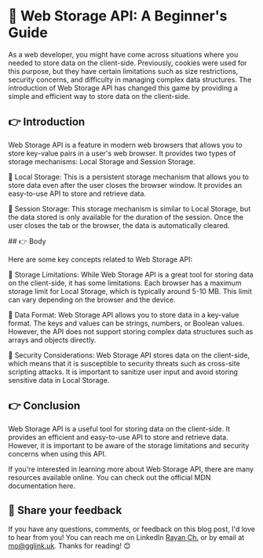 # 💾 Web Storage API: A Beginner's Guide
As a web developer, you might have come across situations where you needed to store data on the client-side. Previously, cookies were used for this purpose, but they have certain limitations such as size restrictions, security concerns, and difficulty in managing complex data structures. The introduction of Web Storage API has changed this game by providing a simple and efficient way to store data on the client-side.

## 👉 Introduction

Web Storage API is a feature in modern web browsers that allows you to store key-value pairs in a user's web browser. It provides two types of storage mechanisms: Local Storage and Session Storage.

📌 Local Storage: This is a persistent storage mechanism that allows you to store data even after the user closes the browser window. It provides an easy-to-use API to store and retrieve data.

📌 Session Storage: This storage mechanism is similar to Local Storage, but the data stored is only available for the duration of the session. Once the user closes the tab or the browser, the data is automatically cleared.

## 👉 Body

Here are some key concepts related to Web Storage API:

📌 Storage Limitations: While Web Storage API is a great tool for storing data on the client-side, it has some limitations. Each browser has a maximum storage limit for Local Storage, which is typically around 5-10 MB. This limit can vary depending on the browser and the device.

📌 Data Format: Web Storage API allows you to store data in a key-value format. The keys and values can be strings, numbers, or Boolean values. However, the API does not support storing complex data structures such as arrays and objects directly.

📌 Security Considerations: Web Storage API stores data on the client-side, which means that it is susceptible to security threats such as cross-site scripting attacks. It is important to sanitize user input and avoid storing sensitive data in Local Storage.

## 👉 Conclusion

Web Storage API is a useful tool for storing data on the client-side. It provides an efficient and easy-to-use API to store and retrieve data. However, it is important to be aware of the storage limitations and security concerns when using this API.

If you're interested in learning more about Web Storage API, there are many resources available online. You can check out the official MDN documentation here.

## 📣 Share your feedback
If you have any questions, comments, or feedback on this blog post, I'd love to hear from you! You can reach me on LinkedIn [Rayan Ch.](https://www.linkedin.com/in/rayan-ch-b787ab224/) or by email at [mo@gglink.uk](mailto:mo@gglink.uk).
Thanks for reading! 😊
